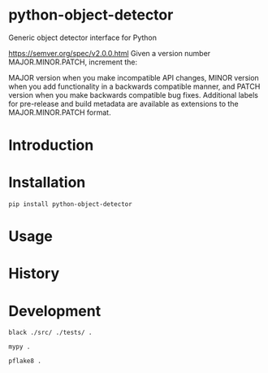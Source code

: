 # python-object-detector
Generic object detector interface for Python

https://semver.org/spec/v2.0.0.html
Given a version number MAJOR.MINOR.PATCH, increment the:

MAJOR version when you make incompatible API changes,
MINOR version when you add functionality in a backwards compatible manner, and
PATCH version when you make backwards compatible bug fixes.
Additional labels for pre-release and build metadata are available as extensions to the MAJOR.MINOR.PATCH format.

# Introduction
# Installation

```shell
pip install python-object-detector
```

# Usage
# History

# Development
```shell
black ./src/ ./tests/ .
```
```shell
mypy .
```
```shell
pflake8 .
```